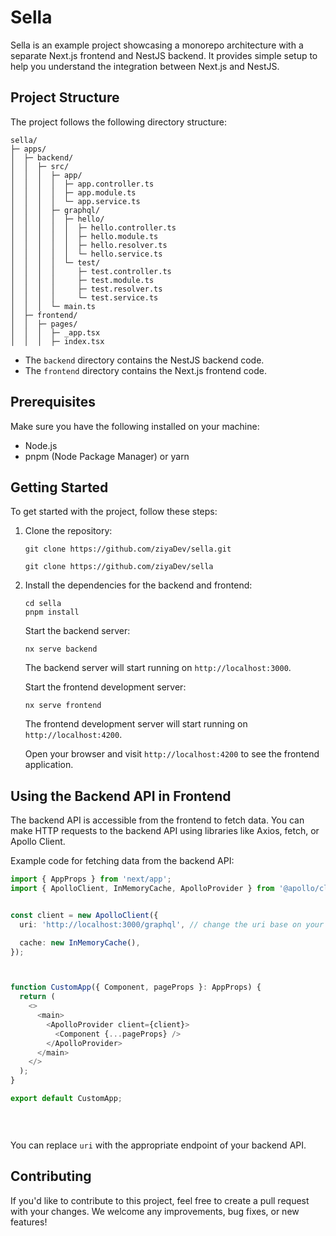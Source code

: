 # Sella


Sella is an example project showcasing a monorepo architecture with a separate Next.js frontend and NestJS backend. It provides simple setup to help you understand the integration between Next.js and NestJS.

## Project Structure

The project follows the following directory structure:


```
sella/
├─ apps/
│  ├─ backend/
│  │  ├─ src/
│  │  │  ├─ app/
│  │  │  │  ├─ app.controller.ts
│  │  │  │  ├─ app.module.ts
│  │  │  │  └─ app.service.ts
│  │  │  ├─ graphql/
│  │  │  │  ├─ hello/
│  │  │  │  │  ├─ hello.controller.ts
│  │  │  │  │  ├─ hello.module.ts
│  │  │  │  │  ├─ hello.resolver.ts
│  │  │  │  │  └─ hello.service.ts
│  │  │  │  └─ test/
│  │  │  │     ├─ test.controller.ts
│  │  │  │     ├─ test.module.ts
│  │  │  │     ├─ test.resolver.ts
│  │  │  │     └─ test.service.ts
│  │  │  └─ main.ts
│  ├─ frontend/
│  │  ├─ pages/
│  │  │  ├─ _app.tsx
│  │  │  ├─ index.tsx

```


- The `backend` directory contains the NestJS backend code.
- The `frontend` directory contains the Next.js frontend code.

## Prerequisites

Make sure you have the following installed on your machine:

- Node.js
- pnpm (Node Package Manager) or yarn

## Getting Started

To get started with the project, follow these steps:

1. Clone the repository:

   ```
   git clone https://github.com/ziyaDev/sella.git
    ```

   ```
   git clone https://github.com/ziyaDev/sella
   ```

 2. Install the dependencies for the backend and frontend:
    ```
    cd sella
    pnpm install
    ```



    Start the backend server:
    ```
    nx serve backend
    ```
    The backend server will start running on `http://localhost:3000`.

    Start the frontend development server:
    ```
    nx serve frontend 
    ```

    The frontend development server will start running on `http://localhost:4200`.

    Open your browser and visit `http://localhost:4200` to see the frontend application.



## Using the Backend API in Frontend

The backend API is accessible from the frontend to fetch data. You can make HTTP requests to the backend API using libraries like Axios, fetch, or Apollo Client.

Example code for fetching data from the backend API:

```typescript
import { AppProps } from 'next/app';
import { ApolloClient, InMemoryCache, ApolloProvider } from '@apollo/client';


const client = new ApolloClient({
  uri: 'http://localhost:3000/graphql', // change the uri base on your backend Url

  cache: new InMemoryCache(),
});



function CustomApp({ Component, pageProps }: AppProps) {
  return (
    <>
      <main>
        <ApolloProvider client={client}>
          <Component {...pageProps} />
        </ApolloProvider>
      </main>
    </>
  );
}

export default CustomApp;

    
    

```

You can replace `uri` with the appropriate endpoint of your backend API.

## Contributing

If you'd like to contribute to this project, feel free to create a pull request with your changes. We welcome any improvements, bug fixes, or new features!

